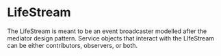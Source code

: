 # LifeStream
The LifeStream is meant to be an event broadcaster modelled after the mediator design pattern.
Service objects that interact with the LIfeStream can be either contributors, observers, or both.
